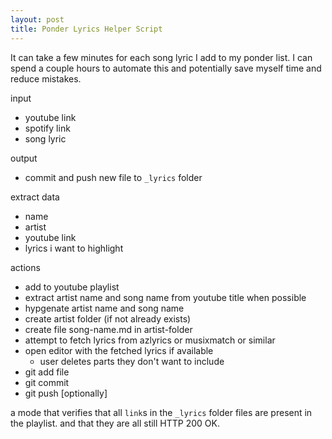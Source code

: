 ```yaml
---
layout: post
title: Ponder Lyrics Helper Script
---
```


It can take a few minutes for each song lyric I add to my ponder list. I can spend a couple hours to automate this and potentially save myself time and reduce mistakes.

input

- youtube link
- spotify link
- song lyric

output

- commit and push new file to `_lyrics` folder

extract data

- name
- artist
- youtube link
- lyrics i want to highlight

actions

- add to youtube playlist
- extract artist name and song name from youtube title when possible
- hypgenate artist name and song name
- create artist folder (if not already exists)
- create file song-name.md in artist-folder
- attempt to fetch lyrics from azlyrics or musixmatch or similar
- open editor with the fetched lyrics if available
  - user deletes parts they don't want to include
- git add file
- git commit
- git push [optionally]

a mode that verifies that all `link`s in the `_lyrics` folder files are present in the playlist. and that they are all still HTTP 200 OK.
